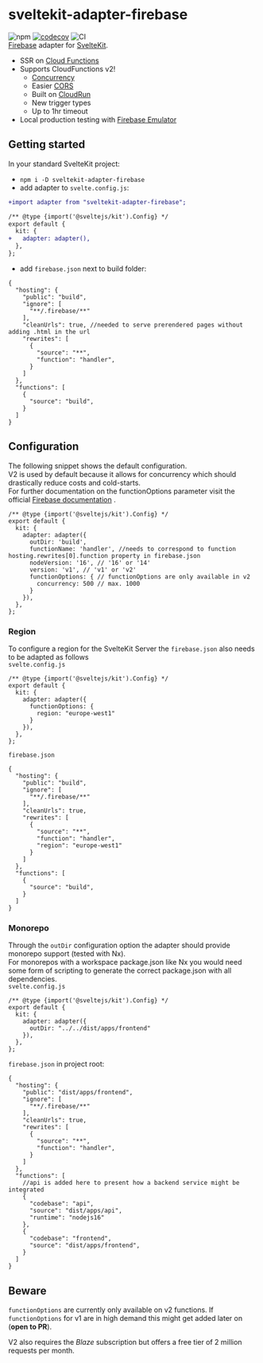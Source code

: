 # sveltekit-adapter-firebase

![npm](https://img.shields.io/npm/v/sveltekit-adapter-firebase?color=ff00)
[![codecov](https://codecov.io/gh/simonnepomuk/monorepo/branch/main/graph/badge.svg?token=P2OL5DVRU9)](https://codecov.io/gh/simonnepomuk/monorepo)
![CI](https://github.com/simonnepomuk/monorepo//actions/workflows/main.yml/badge.svg)  
[Firebase](https://firebase.google.com/) adapter for
[SvelteKit](https://github.com/sveltejs/kit).

- SSR on
  [Cloud Functions](https://firebase.google.com/docs/hosting/functions)
- Supports CloudFunctions v2!
  - [Concurrency](https://firebase.google.com/docs/functions/beta/manage-functions#allow_concurrent_requests)
  - Easier [CORS](https://firebase.google.com/docs/functions/beta/http-events#configuring_cors_cross-origin_resource_sharing)
  - Built on [CloudRun](https://cloud.google.com/run)
  - New trigger types
  - Up to 1hr timeout
- Local production testing with
  [Firebase Emulator](https://firebase.google.com/docs/emulator-suite)

## Getting started

In your standard SvelteKit project:

- `npm i -D sveltekit-adapter-firebase`
- add adapter to `svelte.config.js`:

```diff
+import adapter from "sveltekit-adapter-firebase";

/** @type {import('@sveltejs/kit').Config} */
export default {
  kit: {
+   adapter: adapter(),
  },
};
```

- add `firebase.json` next to build folder:

```
{
  "hosting": {
    "public": "build",
    "ignore": [
      "**/.firebase/**"
    ],
    "cleanUrls": true, //needed to serve prerendered pages without adding .html in the url
    "rewrites": [
      {
        "source": "**",
        "function": "handler",
      }
    ]
  },
  "functions": [
    {
      "source": "build",
    }
  ]
}
```

## Configuration

The following snippet shows the default configuration.  
V2 is used by default because it allows for concurrency which should drastically reduce costs and cold-starts.  
For further documentation on the functionOptions parameter visit the
official [Firebase documentation](https://firebase.google.com/docs/functions/beta/reference/firebase-functions.https.httpsoptions.md)
.

```
/** @type {import('@sveltejs/kit').Config} */
export default {
  kit: {
    adapter: adapter({
      outDir: 'build',
      functionName: 'handler', //needs to correspond to function hosting.rewrites[0].function property in firebase.json
      nodeVersion: '16', // '16' or '14'
      version: 'v1', // 'v1' or 'v2'
      functionOptions: { // functionOptions are only available in v2
        concurrency: 500 // max. 1000
      }
    }),
  },
};
```

### Region

To configure a region for the SvelteKit Server the `firebase.json` also needs to be adapted as follows  
`svelte.config.js`

```
/** @type {import('@sveltejs/kit').Config} */
export default {
  kit: {
    adapter: adapter({
      functionOptions: {
        region: "europe-west1"
      }
    }),
  },
};
```

`firebase.json`

```
{
  "hosting": {
    "public": "build",
    "ignore": [
      "**/.firebase/**"
    ],
    "cleanUrls": true,
    "rewrites": [
      {
        "source": "**",
        "function": "handler",
        "region": "europe-west1"
      }
    ]
  },
  "functions": [
    {
      "source": "build",
    }
  ]
}
```

### Monorepo

Through the `outDir` configuration option the adapter should provide monorepo support (tested with Nx).  
For monorepos with a workspace package.json like Nx you would need some form of scripting to generate the correct
package.json with all dependencies.  
`svelte.config.js`

```
/** @type {import('@sveltejs/kit').Config} */
export default {
  kit: {
    adapter: adapter({
      outDir: "../../dist/apps/frontend"
    }),
  },
};
```

`firebase.json` in project root:

```
{
  "hosting": {
    "public": "dist/apps/frontend",
    "ignore": [
      "**/.firebase/**"
    ],
    "cleanUrls": true,
    "rewrites": [
      {
        "source": "**",
        "function": "handler",
      }
    ]
  },
  "functions": [
    //api is added here to present how a backend service might be integrated
    {
      "codebase": "api",
      "source": "dist/apps/api",
      "runtime": "nodejs16"
    },
    {
      "codebase": "frontend",
      "source": "dist/apps/frontend",
    }
  ]
}
```

## Beware

`functionOptions` are currently only available on v2 functions.
If `functionOptions` for v1 are in high demand this might get added later on (**open to PR**).

V2 also requires the _Blaze_ subscription but offers a free tier of 2 million requests per month.
